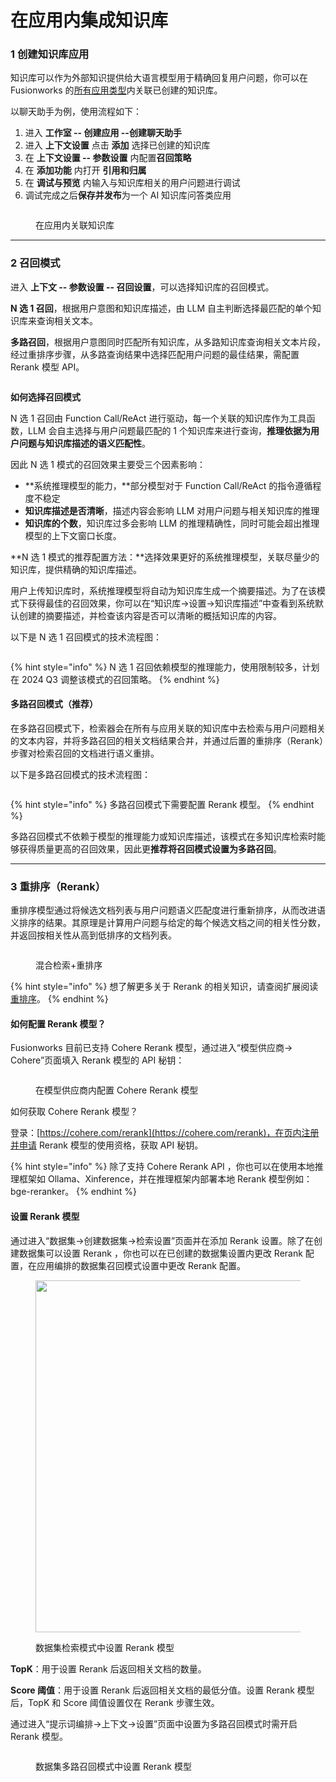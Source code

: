 # 在应用内集成知识库

### 1 创建知识库应用

知识库可以作为外部知识提供给大语言模型用于精确回复用户问题，你可以在 Fusionworks 的[所有应用类型](../application\_orchestrate/#application\_type)内关联已创建的知识库。

以聊天助手为例，使用流程如下：

1. 进入 **工作室 -- 创建应用 --创建聊天助手**
2. 进入 **上下文设置** 点击 **添加** 选择已创建的知识库
3. 在 **上下文设置 -- 参数设置** 内配置**召回策略**
4. 在 **添加功能** 内打开 **引用和归属**&#x20;
5. 在 **调试与预览** 内输入与知识库相关的用户问题进行调试
6. 调试完成之后**保存并发布**为一个 AI 知识库问答类应用

<figure><img src="../../.gitbook/assets/image (187).png" alt=""><figcaption><p>在应用内关联知识库</p></figcaption></figure>

***

### 2 召回模式

进入 **上下文 -- 参数设置 -- 召回设置**，可以选择知识库的召回模式。

**N 选 1 召回**，根据用户意图和知识库描述，由 LLM 自主判断选择最匹配的单个知识库来查询相关文本。

**多路召回**，根据用户意图同时匹配所有知识库，从多路知识库查询相关文本片段，经过重排序步骤，从多路查询结果中选择匹配用户问题的最佳结果，需配置 Rerank 模型 API。

<figure><img src="../../.gitbook/assets/image (189).png" alt=""><figcaption></figcaption></figure>

**如何选择召回模式**

N 选 1 召回由  Function Call/ReAct 进行驱动，每一个关联的知识库作为工具函数，LLM 会自主选择与用户问题最匹配的 1 个知识库来进行查询，**推理依据为用户问题与知识库描述的语义匹配性**。

因此 N 选 1 模式的召回效果主要受三个因素影响：

* **系统推理模型的能力，**部分模型对于 Function Call/ReAct 的指令遵循程度不稳定
* **知识库描述是否清晰**，描述内容会影响 LLM 对用户问题与相关知识库的推理
* **知识库的个数**，知识库过多会影响 LLM 的推理精确性，同时可能会超出推理模型的上下文窗口长度。

**N 选 1 模式的推荐配置方法：**选择效果更好的系统推理模型，关联尽量少的知识库，提供精确的知识库描述。

用户上传知识库时，系统推理模型将自动为知识库生成一个摘要描述。为了在该模式下获得最佳的召回效果，你可以在“知识库->设置->知识库描述”中查看到系统默认创建的摘要描述，并检查该内容是否可以清晰的概括知识库的内容。

以下是 N 选 1 召回模式的技术流程图：

<figure><img src="../../.gitbook/assets/image (190).png" alt=""><figcaption></figcaption></figure>

{% hint style="info" %}
N 选 1 召回依赖模型的推理能力，使用限制较多，计划在 2024 Q3 调整该模式的召回策略。
{% endhint %}

#### 多路召回模式（推荐） <a href="#duo-lu-zhao-hui-mo-shi" id="duo-lu-zhao-hui-mo-shi"></a>

在多路召回模式下，检索器会在所有与应用关联的知识库中去检索与用户问题相关的文本内容，并将多路召回的相关文档结果合并，并通过后置的重排序（Rerank）步骤对检索召回的文档进行语义重排。

以下是多路召回模式的技术流程图：

<figure><img src="https://docs.fusionworks.ai/~gitbook/image?url=https%3A%2F%2F1288284732-files.gitbook.io%2F%7E%2Ffiles%2Fv0%2Fb%2Fgitbook-x-prod.appspot.com%2Fo%2Fspaces%252FCdDIVDY6AtAz028MFT4d%252Fuploads%252Fgit-blob-9bb237ea9a2b4cc09637e951e696d5b52eb31033%252Fimage.png%3Falt%3Dmedia&#x26;width=768&#x26;dpr=4&#x26;quality=100&#x26;sign=0790e257848b5e6c45ce226109aa1c2f5d54bae1c04d1e14dec9fa6a46bdee17" alt=""><figcaption></figcaption></figure>

{% hint style="info" %}
多路召回模式下需要配置 Rerank 模型。
{% endhint %}

多路召回模式不依赖于模型的推理能力或知识库描述，该模式在多知识库检索时能够获得质量更高的召回效果，因此更**推荐将召回模式设置为多路召回**。

***

### 3 重排序（Rerank）

重排序模型通过将候选文档列表与用户问题语义匹配度进行重新排序，从而改进语义排序的结果。其原理是计算用户问题与给定的每个候选文档之间的相关性分数，并返回按相关性从高到低排序的文档列表。

<figure><img src="../../.gitbook/assets/image (128).png" alt=""><figcaption><p>混合检索+重排序</p></figcaption></figure>

{% hint style="info" %}
想了解更多关于 Rerank 的相关知识，请查阅扩展阅读[重排序](integrate\_knowledge\_within\_application.md#zhong-pai-xu-rerank)。
{% endhint %}

#### 如何配置 Rerank 模型？

Fusionworks 目前已支持 Cohere Rerank 模型，通过进入“模型供应商-> Cohere”页面填入 Rerank 模型的 API 秘钥：

<figure><img src="../../.gitbook/assets/image (112).png" alt=""><figcaption><p>在模型供应商内配置 Cohere Rerank 模型</p></figcaption></figure>

如何获取 Cohere Rerank 模型？

登录：[https://cohere.com/rerank](https://cohere.com/rerank)，在页内注册并申请 Rerank 模型的使用资格，获取 API 秘钥。

{% hint style="info" %}
除了支持 Cohere Rerank API ，你也可以在使用本地推理框架如 Ollama、Xinference，并在推理框架内部署本地 Rerank 模型例如： bge-reranker。
{% endhint %}

#### 设置 Rerank 模型

通过进入“数据集->创建数据集->检索设置”页面并在添加 Rerank 设置。除了在创建数据集可以设置 Rerank ，你也可以在已创建的数据集设置内更改 Rerank 配置，在应用编排的数据集召回模式设置中更改 Rerank 配置。

<figure><img src="../../.gitbook/assets/image (1) (1) (1) (1) (1) (1) (1) (1) (1) (1) (1) (1) (1) (1) (1) (1) (1) (1) (1) (1) (1) (1) (1) (1).png" alt="" width="563"><figcaption><p>数据集检索模式中设置 Rerank 模型</p></figcaption></figure>

**TopK**：用于设置 Rerank 后返回相关文档的数量。

**Score 阈值**：用于设置 Rerank 后返回相关文档的最低分值。设置 Rerank 模型后，TopK 和 Score 阈值设置仅在 Rerank 步骤生效。

通过进入“提示词编排->上下文->设置”页面中设置为多路召回模式时需开启 Rerank 模型。

<figure><img src="../../.gitbook/assets/image (1) (1) (1) (1) (1) (1) (1) (1) (1) (1) (1) (1) (1) (1) (1) (1) (1) (1) (1) (1) (1) (1) (1) (1) (1).png" alt=""><figcaption><p>数据集多路召回模式中设置 Rerank 模型</p></figcaption></figure>
